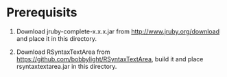 Prerequisits
============

1. Download jruby-complete-x.x.x.jar from http://www.jruby.org/download and
   place it in this directory.

2. Download RSyntaxTextArea from https://github.com/bobbylight/RSyntaxTextArea,
   build it and place rsyntaxtextarea.jar in this directory.